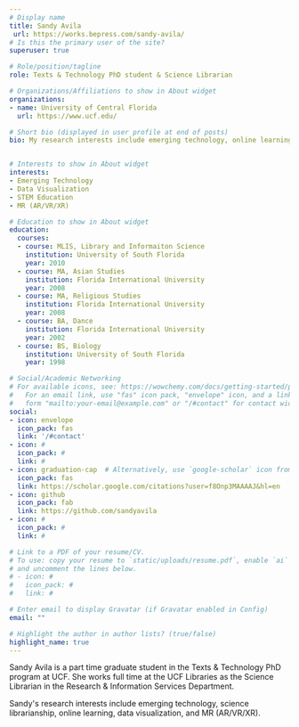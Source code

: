 ```yaml
---
# Display name
title: Sandy Avila
 url: https://works.bepress.com/sandy-avila/
# Is this the primary user of the site?
superuser: true

# Role/position/tagline
role: Texts & Technology PhD student & Science Librarian

# Organizations/Affiliations to show in About widget
organizations:
- name: University of Central Florida 
  url: https://www.ucf.edu/

# Short bio (displayed in user profile at end of posts)
bio: My research interests include emerging technology, online learning, STEM education, and mixed reality (AR, VR, and XR).


# Interests to show in About widget
interests:
- Emerging Technology
- Data Visualization
- STEM Education
- MR (AR/VR/XR)

# Education to show in About widget
education:
  courses:
  - course: MLIS, Library and Informaiton Science 
    institution: University of South Florida
    year: 2010
  - course: MA, Asian Studies 
    institution: Florida International University
    year: 2008
  - course: MA, Religious Studies 
    institution: Florida International University
    year: 2008
  - course: BA, Dance
    institution: Florida International University
    year: 2002
  - course: BS, Biology
    institution: University of South Florida 
    year: 1998

# Social/Academic Networking
# For available icons, see: https://wowchemy.com/docs/getting-started/page-builder/#icons
#   For an email link, use "fas" icon pack, "envelope" icon, and a link in the
#   form "mailto:your-email@example.com" or "/#contact" for contact widget.
social:
- icon: envelope
  icon_pack: fas
  link: '/#contact'
- icon: #
  icon_pack: #
  link: #
- icon: graduation-cap  # Alternatively, use `google-scholar` icon from `ai` icon pack
  icon_pack: fas
  link: https://scholar.google.com/citations?user=f8Onp3MAAAAJ&hl=en
- icon: github
  icon_pack: fab
  link: https://github.com/sandyavila
- icon: #
  icon_pack: #
  link: #

# Link to a PDF of your resume/CV.
# To use: copy your resume to `static/uploads/resume.pdf`, enable `ai` icons in `params.toml`, 
# and uncomment the lines below.
# - icon: #
#   icon_pack: #
#   link: #

# Enter email to display Gravatar (if Gravatar enabled in Config)
email: ""

# Highlight the author in author lists? (true/false)
highlight_name: true
---
```


Sandy Avila is a part time graduate student in the Texts & Technology PhD program at UCF. She works full time at the UCF Libraries as the Science Librarian in the Research & Information Services Department. 

Sandy's research interests include emerging technology, science librarianship, online learning, data visualization, and MR (AR/VR/XR). 
